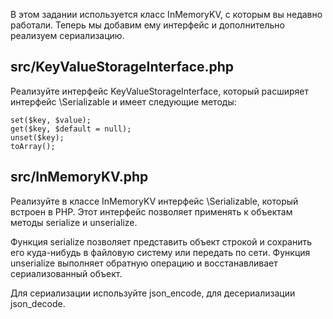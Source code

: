 В этом задании используется класс InMemoryKV, с которым вы недавно работали. Теперь мы добавим ему интерфейс и дополнительно реализуем сериализацию.

## src/KeyValueStorageInterface.php
Реализуйте интерфейс KeyValueStorageInterface, который расширяет интерфейс \Serializable и имеет следующие методы:
```
set($key, $value);
get($key, $default = null);
unset($key);
toArray();
```
## src/InMemoryKV.php
Реализуйте в классе InMemoryKV интерфейс \Serializable, который встроен в PHP. Этот интерфейс позволяет применять к объектам методы serialize и unserialize.

Функция serialize позволяет представить объект строкой и сохранить его куда-нибудь в файловую систему или передать по сети. Функция unserialize выполняет обратную операцию и восстанавливает сериализованный объект.

Для сериализации используйте json_encode, для десериализации json_decode.